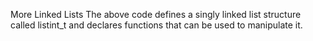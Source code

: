 More Linked Lists
The above code defines a singly linked list structure called listint_t and declares functions that can be used to manipulate it.
